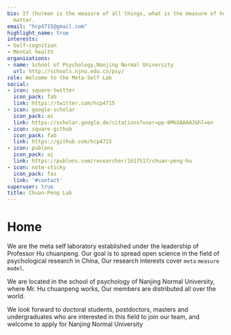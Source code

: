 ```yaml
---
bio: If (hu)man is the measure of all things, what is the measure of human?
  matter.
email: "hcp4715@gmail.com"
highlight_name: true
interests:
- Self-cognition
- Mental health
organizations:
- name: School of Psychology,Nanjing Normal University
  url: http://schools.njnu.edu.cn/psy/
role: Welcome to the Meta-Self Lab
social:
- icon: square-twitter
  icon_pack: fab
  link: https://twitter.com/hcp4715
- icon: google-scholar
  icon_pack: ai
  link: https://scholar.google.de/citations?user=pp-6MkUAAAAJ&hl=en
- icon: square-github
  icon_pack: fab
  link: https://github.com/hcp4715
- icon: publons
  icon_pack: ai
  link: https://publons.com/researcher/1617517/chuan-peng-hu
- icon: note-sticky
  icon_pack: fas
  link: '#contact'
superuser: true
title: Chuan-Peng Lab
---
```


# Home

We are the meta self laboratory established under the leadership of Professor Hu chuanpeng. Our goal is to spread open science in the field of psychological research in China, Our research interests cover `meta` `measure` `model`.

We are located in the school of psychology of Nanjing Normal University, where Mr. Hu chuanpeng works, Our members are distributed all over the world.

We look forward to doctoral students, postdoctors, masters and undergraduates who are interested in this field to join our team, and welcome to apply for Nanjing Normal University

